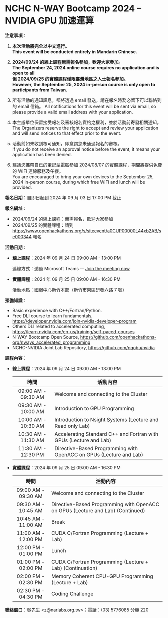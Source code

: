 # NCHC N-WAY Bootcamp 2024 – NVIDIA GPU 加速運算

**注意事項**：

 1. **本次活動將完全以中文進行。**\
    **This event will be conducted entirely in Mandarin Chinese.**

 2. **2024/09/24 的線上課程無需報名參加，歡迎大家參加。**\
    **The September 24, 2024 online course requires no application and is open to all**\
    **但 2024/09/25 的實體課程僅限臺灣地區之人士報名參加。**\
    **However, the September 25, 2024 in-person course is only open to participants from Taiwan.**

 3. 所有活動的通知訊息，都將透過 email 發送，請在報名時務必留下可以聯絡到的 email 信箱。
    All notifications for this event will be sent via email, so please provide a valid email address with your application.

 4. 本主辦單位保留接受報名及審核報名資格之權利，並於活動前寄發相關通知。\
    The Organizers reserve the right to accept and review your application and will send notices to that effect prior to the event.

 5. 活動前如未收到核可通知，即意謂您未通過報名的審核。\
    If you do not receive an approval notice before the event, it means your application has been denied.

 6. 建議您攜帶自已的筆記型電腦參加 2024/08/07 的實體課程，期間將提供免費的 WiFi 連線服務及午餐。\
    You are encouraged to bring your own devices to the September 25, 2024 in-person course, during which free WiFi and lunch will be provided.

**報名日期**：自即日起到 2024 年 09 月 03 日 17:00 PM 截止

**報名網址**：

 -  2024/09/24 的線上課程：無需報名，歡迎大家參加
 -  2024/09/25 的實體課程：請到 <https://www.openhackathons.org/s/siteevent/a0CUP00000L44xb2AB/se000344> 報名

**活動日期**：

 -  **線上課程**：2024 年 09 月 24 日 09:00 AM - 13:00 PM

    連線方式：透過 Microsoft Teams -- [Join the meeting now](#)

 -  **實體課程**：2024 年 09 月 25 日 09:00 AM - 16:30 PM

    活動地點：國網中心新竹本部（新竹市東區研發六路 7 號）

**預備知識**：

 -  Basic experience with C++/Fortran/Python.
 -  Free DLI course to learn fundamentals, <https://developer.nvidia.com/join-nvidia-developer-program>
 -  Others DLI related to accelerated computing, <https://learn.nvidia.com/en-us/training/self-paced-courses>
 -  N-WAY Bootcamp Open Source, <https://github.com/openhackathons-org/nways_accelerated_programming>
 -  NCHC-NVIDIA Joint Lab Repository, <https://github.com/nqobu/nvidia>

**課程內容**：

 -  **線上課程**：2024 年 09 月 24 日 09:00 AM - 13:00 PM

    | 時間 | 活動內容 |
    | :--: | -------- |
    | 09:00 AM - 09:30 AM | Welcome and connecting to the Cluster |
    | 09:30 AM - 10:00 AM | Introduction to GPU Programming |
    | 10:00 AM - 10:30 AM | Introduction to Nsight Systems (Lecture and Read only Lab) |
    | 10:30 AM - 11:30 AM | Accelerating Standard C++ and Fortran with GPUs (Lecture and Lab) |
    | 11:30 AM - 12:30 PM | Directive-Based Programming with OpenACC on GPUs (Lecture and Lab) |

 -  **實體課程**：2024 年 09 月 25 日 09:00 AM - 16:30 PM

    | 時間 | 活動內容 |
    | :--: | -------- |
    | 09:00 AM - 09:30 AM | Welcome and connecting to the Cluster |
    | 09:30 AM - 10:45 AM | Directive-Based Programming with OpenACC on GPUs (Lecture and Lab) (Continued) |
    | 10:45 AM - 11:00 AM | Break |
    | 11:00 AM - 12:00 PM | CUDA C/Fortran Programming (Lecture + Lab) |
    | 12:00 PM - 01:00 PM | Lunch |
    | 01:00 PM - 02:00 PM | CUDA C/Fortran Programming (Lecture + Lab) (Continuation) |
    | 02:00 PM - 02:30 PM | Memory Coherent CPU-GPU Programming (Lecture + Lab) |
    | 02:30 PM - 04:30 PM | Coding Challenge |

**聯絡窗口**：吳先生 &lt;[z@narlabs.org.tw](mailto:z@narlabs.org.tw)&gt;；電話：(03) 5776085 分機 220

<!--
  vim:  ft=markdown ic et norl wrap sw=8 ts=8 sts=4:
  -->
